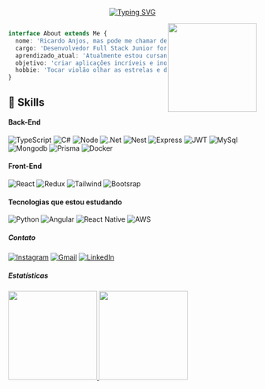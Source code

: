 <p align="center">
<a href="https://git.io/typing-svg"><img src="https://readme-typing-svg.demolab.com?font=Fira+Code&weight=600&size=30&pause=1000&color=262092&vCenter=true&multiline=true&repeat=false&width=435&lines=Hello%2C+World!%F0%9F%98%84" alt="Typing SVG" />
</p>

<img height="180em" align="right" src="https://camo.githubusercontent.com/0b6a40b3776cae6637e5f4a81a6882842dc13ea8a8af6b7fb01c010082153466/687474703a2f2f636c756265646f736765656b732e636f6d2e62722f77702d636f6e74656e742f75706c6f6164732f323031362f30312f646f726d726d2e676966" />


```typescript

interface About extends Me {
  nome: 'Ricardo Anjos, mas pode me chamar de Rick',
  cargo: 'Desenvolvedor Full Stack Junior formado na Trybe',
  aprendizado_atual: 'Atualmente estou cursando Analise de Dados com certificação Google.',
  objetivo: 'criar aplicações incríveis e inovadoras, ser reconhecido e mudar minha vida',
  hobbie: 'Tocar violão olhar as estrelas e destruir bugs',
}
```

## 🚀 Skills
 #### Back-End
 ![TypeScript](https://img.shields.io/badge/-TypeScript-000000?style=flat&logo=typescript)
 ![C#](https://img.shields.io/badge/C%23-239120?style=flat&logo=c-sharp&logoColor=white)
 ![Node](https://img.shields.io/badge/Node.js-43853D?style=flat&logo=node.js&logoColor=white)
 ![.Net](https://img.shields.io/badge/.NET-5C2D91?style=flat&logo=.net&logoColor=white)
 ![Nest](https://img.shields.io/badge/next.js-000000?style=flat&logo=nextdotjs&logoColor=white')
 ![Express](https://img.shields.io/badge/Express.js-404D59?style=flat)
 ![JWT](https://img.shields.io/badge/json%20web%20tokens-323330?style=flat&logo=json-web-tokens&logoColor=pink)
 ![MySql](https://img.shields.io/badge/MySQL-005C84?style=flat&logo=mysql&logoColor=white)
 ![Mongodb](https://img.shields.io/badge/MongoDB-4EA94B?style=flat&logo=mongodb&logoColor=white)
 ![Prisma](https://img.shields.io/badge/Prisma-3982CE?style=flat&logo=Prisma&logoColor=white)
 ![Docker](https://img.shields.io/badge/-Docker-black?style=flat&logo=docker&link=https://github.com/BRdhanani)
 
#### Front-End
 ![React](https://img.shields.io/badge/-React-222222?style=flat&logo=React&logoColor=61DAFB)
 ![Redux](https://img.shields.io/badge/Redux-593D88?style=flat&logo=redux&logoColor=white)
 ![Tailwind](https://img.shields.io/badge/Tailwind_CSS-38B2AC?style=flat&logo=tailwind-css&logoColor=white)
 ![Bootsrap](https://img.shields.io/badge/Bootstrap-563D7C?style=flat&logo=bootstrap&logoColor=white)


#### Tecnologias que estou estudando
![Python](https://img.shields.io/badge/Python-FFD43B?style=flat&logo=python&logoColor=blue)
![Angular](https://img.shields.io/badge/Angular-DD0031?style=flat&logo=angular&logoColor=white)
![React Native](https://img.shields.io/badge/React_Native-20232A?style=flat&logo=react&logoColor=61DAFB)
![AWS](https://img.shields.io/badge/Amazon_AWS-232F3E?style=flat&logo=amazon-aws&logoColor=white)

##### Contato

<div>
<a href="https://instagram.com/seu-usuário-instagram-aqui" target="_blank"><img src="https://img.shields.io/badge/-Instagram-%23E4405F?style=for-the-badge&logo=instagram&logoColor=white" alt="Instagram"></a>
<a href="mailto:ricardoanj.14@gmail.com"><img src="https://img.shields.io/badge/Gmail-D14836?style=for-the-badge&logo=gmail&logoColor=white" alt="Gmail"></a>
<a href="https://www.linkedin.com/in/ricardoanjosn" target="_blank"><img src="https://img.shields.io/badge/-LinkedIn-%230077B5?style=for-the-badge&logo=linkedin&logoColor=white" alt="LinkedIn"></a>   
</div>

##### Estatísticas

<div>
<a href="https://github.com/coderick137">
<img height="180em" src="https://github-readme-stats.vercel.app/api/top-langs/?username=coderick137&layout=compact&langs_count=7&theme=dracula"/>
<img height="180em" src="https://github-readme-stats.vercel.app/api?username=coderick137&show_icons=true&theme=dracula&include_all_commits=true&count_private=true"/>
</div>

